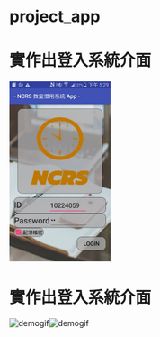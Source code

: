# project_app

# 實作出登入系統介面
<img src="https://github.com/ga503306/project_app/blob/master/READmefile/%E7%99%BB%E5%85%A5.png" alt="demogif" height="320" width="180">

# 實作出登入系統介面
<img src="https://github.com/ga503306/project_app/blob/master/READmefile/%E5%87%BA.png" alt="demogif" height="320" width="180"><img src="https://github.com/ga503306/project_app/blob/master/READmefile/%E9%80%B2.png" alt="demogif" height="320" width="180">

